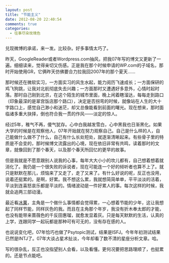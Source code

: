 ```yaml
---
layout: post
title: "节能主义"
date: 2012-08-20 22:40:54
comments: true
categories:
  - 往事尽染玫瑰色
---
```

兑现微博的承诺，来一发。比较杂。好多事情太巧了。

昨天，GoogleReader或者Wordpress.com抽风，把我07年写的博文又更新了一遍。细细读来，觉得亲切又伤感。正是我在那个时候申请的WP.com的子域名，那时开始使用GR，它俩昨天仿佛要合力拉我回2007年的那个夏天……

那时候还在微软实习，一方面实习的风生水起，能力阅历飞速成长；一方面保研的鸡飞狗跳，让我对北航彻底失去兴趣；一方面那时又遭遇好多意外，心情时起时落。那时自己刚到北京，在这个陌生的城市里面，晚上闲着瞎溜达，每每走到路口（印象最深的是翠宫饭店那个路口），决定是否拐弯的时候，就像站在人生的大十字路口上，感觉自己渺小和迷茫，却又总像能看到前面的曙光。现在想来，那时面临诸多重大抉择，倒也符合我一贯的作风——淡定的惊人。

经过5年，稚气不再，傻气犹存。心中白我越发雪白，心中黑我也日渐黑化。如果大学的时候是在观察他人，07年开始就在努力观察自己。自己是什么样的人，自己能做什么做不了什么，自己有什么长处短处，就逐渐清晰起来。有些骨子里的特质是不会变的，那时候博文流露出的心境，现在依旧非常有共鸣，读着那时的文章，就像回到了那个春天，以及那个春天所回忆的更早的故事。

但是我就是不愿意跟别人说我的心事，每年大大小小的坎儿都有，自己想着想着就消化了。我仍是一个很失败的诉说者，现在可能连一个好的倾听者也算不上了。就只是默默在那儿，烦恼来了又走了，走了又来了。有什么好说的呢，反正也没用，说着还挺累的。是啊，好累。我不想这么累，我就想简简单单，平平淡淡的活着，平淡到连喜怒哀乐都是平淡的。情绪波动是一件好累人的事。每次这样的时候，我就会追两三部动漫。

最近看[冰菓][douban-10001418]，主角是一个做什么事情都会觉得累，一心想着节能的少年，这让我想起了同样节能，同样灰色的我。而且在主角那个年岁，我没有折木奉太郎的才能，也没有能带来蔷薇色的千反田惠瑠，就愈发显着灰。只是每天默默的生活，认真的上学，连跟同学一起玩都是那种可有可无的，没有存在感的人。

也说说变化吧，07年恰巧也做了Psytopic测试，结果是ISFJ。今年年初测试结果已然是INTJ了。07年大谈占星术扯淡，今年却看了数不清的星座分析文章。哈。

写的很杂乱，反正也没指望别人会看，以及看懂。更何况要把思路理顺了，也挺累的。还是节点能吧。

 [douban-10001418]: http://movie.douban.com/subject/10001418/